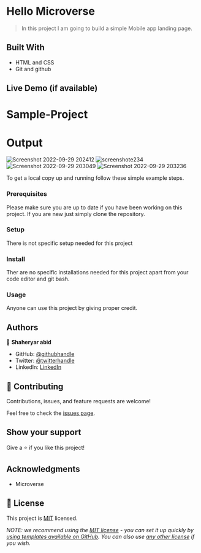 # Hello Microverse

> In this project I am going to build a simple Mobile app landing page.


## Built With

- HTML and CSS
- Git and github

## Live Demo (if available)
# Sample-Project
# Output
![Screenshot 2022-09-29 202412](https://user-images.githubusercontent.com/95047696/193073802-237dd369-e395-4dc3-b619-3fbe568bf63e.png)
![screenshote234](https://user-images.githubusercontent.com/95047696/193074278-d89cdc1d-2ad0-4679-9de4-6e3ebf787127.png)
![Screenshot 2022-09-29 203049](https://user-images.githubusercontent.com/95047696/193074593-3231cff7-07e8-4927-b353-9284d796a4ba.png)
![Screenshot 2022-09-29 203236](https://user-images.githubusercontent.com/95047696/193075070-b6c9209c-1027-4aa8-98bf-2342363f67f6.png)


To get a local copy up and running follow these simple example steps.

### Prerequisites
Please make sure you are up to date if you have been working on this project. If you are new just simply clone the repository.
### Setup
There is not specific setup needed for this project
### Install
Ther are no specific installations needed for this project apart from your code editor and git bash.
### Usage
Anyone can use this project by giving proper credit.

## Authors

👤 **Shaheryar abid**

- GitHub: [@githubhandle](https://github.com/Shaheryar0054)
- Twitter: [@twitterhandle](https://twitter.com/sharyar0310)
- LinkedIn: [LinkedIn](https://www.linkedin.com/in/shaheryar-abid-8758121b3/)

## 🤝 Contributing

Contributions, issues, and feature requests are welcome!

Feel free to check the [issues page](../../issues/).

## Show your support

Give a ⭐️ if you like this project!

## Acknowledgments

- Microverse

## 📝 License

This project is [MIT](./LICENSE) licensed.

_NOTE: we recommend using the [MIT license](https://choosealicense.com/licenses/mit/) - you can set it up quickly by [using templates available on GitHub](https://docs.github.com/en/communities/setting-up-your-project-for-healthy-contributions/adding-a-license-to-a-repository). You can also use [any other license](https://choosealicense.com/licenses/) if you wish._
